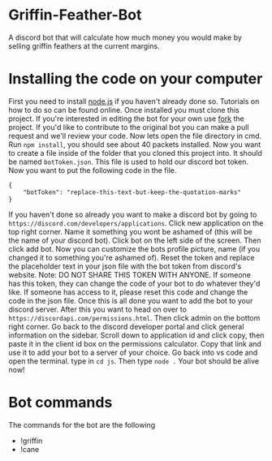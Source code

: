 # Griffin-Feather-Bot
A discord bot that will calculate how much money you would make by selling griffin feathers at the current margins. 

# Installing the code on your computer
First you need to install [node.js](https://nodejs.org/en/) if you haven't already done so. Tutorials on how to do so can be found online. Once installed you must clone this project. If you're interested in editing the bot for your own use [fork](https://docs.github.com/en/get-started/quickstart/fork-a-repo) the project. If you'd like to contribute to the original bot you can make a pull request and we'll review your code.
Now lets open the file directory in cmd. Run `npm install`, you should see about 40 packets installed. Now you want to create a file inside of the folder that you cloned this project into. It should be named `botToken.json`. This file is used to hold our discord bot token. Now you want to put the following code in the file. 
```
{
    "botToken": "replace-this-text-but-keep-the-quotation-marks"
}
```
If you haven't done so already you want to make a discord bot by going to `https://discord.com/developers/applications`. Click new application on the top right corner. Name it something you wont be ashamed of (this will be the name of your discord bot). Click bot on the left side of the screen. Then click add bot. Now you can customize the bots profile picture, name (if you changed it to something you're ashamed of). Reset the token and replace the placeholder text in your json file with the bot token from discord's website. Note: DO NOT SHARE THIS TOKEN WITH ANYONE. If someone has this token, they can change the code of your bot to do whatever they'd like. If someone has access to it, please reset this code and change the code in the json file. Once this is all done you want to add the bot to your discord server. After this you want to head on over to `https://discordapi.com/permissions.html`. Then click admin on the bottom right corner. Go back to the discord developer portal and click general information on the sidebar. Scroll down to application id and click copy, then paste it in the client id box on the permissions calculator. Copy that link and use it to add your bot to a server of your choice. Go back into vs code and open the terminal. type in `cd js`. Then type `node .` Your bot should be alive now!

# Bot commands
The commands for the bot are the following
- !griffin
- !cane

